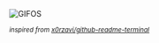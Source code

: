<div align="justify">
<picture>
    <source media="(prefers-color-scheme: dark)" srcset="https://i.ibb.co/3mVdGqh/output-gif.gif">
    <source media="(prefers-color-scheme: light)" srcset="https://i.ibb.co/3mVdGqh/output-gif.gif">
    <img alt="GIFOS" src="https://i.ibb.co/3mVdGqh/output-gif.gif">
</picture>

<sub><i>inspired from [x0rzavi/github-readme-terminal](https://github.com/x0rzavi/github-readme-terminal)</i></sub>

</div>

<!-- Image deletion URL: https://ibb.co/chR3MHT/05eddb0ba4e95da227d16e3756e0a5f1 -->